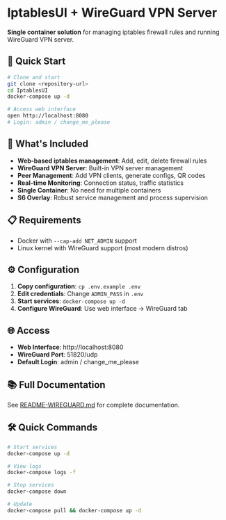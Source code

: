 # IptablesUI + WireGuard VPN Server

**Single container solution** for managing iptables firewall rules and running WireGuard VPN server.

## 🚀 Quick Start

```bash
# Clone and start
git clone <repository-url>
cd IptablesUI
docker-compose up -d

# Access web interface
open http://localhost:8080
# Login: admin / change_me_please
```

## 🔧 What's Included

- **Web-based iptables management**: Add, edit, delete firewall rules
- **WireGuard VPN Server**: Built-in VPN server management  
- **Peer Management**: Add VPN clients, generate configs, QR codes
- **Real-time Monitoring**: Connection status, traffic statistics
- **Single Container**: No need for multiple containers
- **S6 Overlay**: Robust service management and process supervision

## 📋 Requirements

- Docker with `--cap-add NET_ADMIN` support
- Linux kernel with WireGuard support (most modern distros)

## ⚙️ Configuration

1. **Copy configuration**: `cp .env.example .env`
2. **Edit credentials**: Change `ADMIN_PASS` in `.env`
3. **Start services**: `docker-compose up -d`
4. **Configure WireGuard**: Use web interface → WireGuard tab

## 🌐 Access

- **Web Interface**: http://localhost:8080
- **WireGuard Port**: 51820/udp
- **Default Login**: admin / change_me_please

## 📚 Full Documentation

See [README-WIREGUARD.md](README-WIREGUARD.md) for complete documentation.

## 🛠️ Quick Commands

```bash
# Start services
docker-compose up -d

# View logs  
docker-compose logs -f

# Stop services
docker-compose down

# Update
docker-compose pull && docker-compose up -d
```